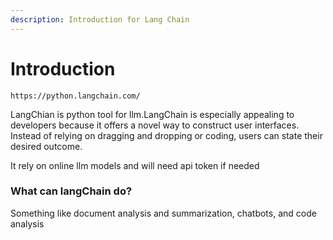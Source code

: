 ```yaml
---
description: Introduction for Lang Chain
---
```


# Introduction

```
https://python.langchain.com/
```

LangChian is python tool for llm.LangChain is especially appealing to developers because it offers a novel way to construct user interfaces. Instead of relying on dragging and dropping or coding, users can state their desired outcome.

It rely on online llm models and will need api token if needed

### What can langChain do?

Something like document analysis and summarization, chatbots, and code analysis
